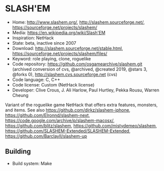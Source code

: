 # SLASH'EM

- Home: http://www.slashem.org/, http://slashem.sourceforge.net/, https://sourceforge.net/projects/slashem/
- Media: https://en.wikipedia.org/wiki/Slash'EM
- Inspiration: NetHack
- State: beta, inactive since 2007
- Download: http://slashem.sourceforge.net/stable.html, https://sourceforge.net/projects/slashem/files/
- Keyword: role playing, clone, roguelike
- Code repository: https://github.com/osgamearchive/slashem.git (archived conversion of cvs, @archived, @created 2019, @stars 3, @forks 0), http://slashem.cvs.sourceforge.net (cvs)
- Code language: C, C++
- Code license: Custom (NetHack license)
- Developer: Clive Crous, J. Ali Harlow, Paul Hurtley, Pekka Rousu, Warren Cheung

Variant of the roguelike game NetHack that offers extra features, monsters, and items.
See also https://github.com/dirkz/slashem-iphone, https://github.com/Elronnd/slashem-next, https://code.google.com/archive/p/slashem-macosx/, https://github.com/blitz/slashem, https://github.com/mistydemeo/slashem,
https://github.com/SLASHEM-Extended/SLASHEM-Extended, https://github.com/BarclayII/slashem-up

## Building

- Build system: Make
